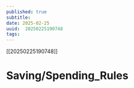 ```yaml
---
published: true
subtitle: 
date: 2025-02-25
uuid:  20250225190748
tags: 
---
```


[[20250225190748]]

# Saving/Spending_Rules
